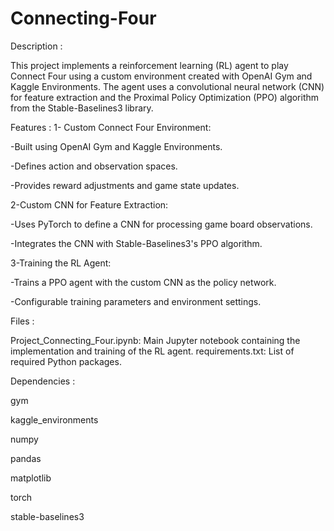 # Connecting-Four

Description :

This project implements a reinforcement learning (RL) agent to play Connect Four using a custom environment created with OpenAI Gym and Kaggle Environments. The agent uses a convolutional neural network (CNN) for feature extraction and the Proximal Policy Optimization (PPO) algorithm from the Stable-Baselines3 library.

Features :
1- Custom Connect Four Environment:

-Built using OpenAI Gym and Kaggle Environments.

-Defines action and observation spaces.

-Provides reward adjustments and game state updates.

2-Custom CNN for Feature Extraction:

-Uses PyTorch to define a CNN for processing game board observations.

-Integrates the CNN with Stable-Baselines3's PPO algorithm.

3-Training the RL Agent:

-Trains a PPO agent with the custom CNN as the policy network.

-Configurable training parameters and environment settings.



Files :

Project_Connecting_Four.ipynb: Main Jupyter notebook containing the implementation and training of the RL agent.
requirements.txt: List of required Python packages.

Dependencies :

gym

kaggle_environments

numpy

pandas

matplotlib

torch

stable-baselines3
